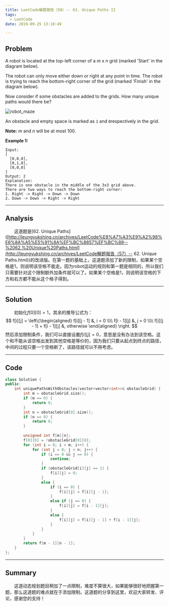 ```yaml
---
title: LeetCode解题报告（58）-- 63. Unique Paths II
tags:
  - LeetCode
date: 2019-09-25 13:10:49

---
```


## Problem

A robot is located at the top-left corner of a *m* x *n* grid (marked 'Start' in the diagram below).

The robot can only move either down or right at any point in time. The robot is trying to reach the bottom-right corner of the grid (marked 'Finish' in the diagram below).

Now consider if some obstacles are added to the grids. How many unique paths would there be?

<!-- more -->

![robot_maze](https://assets.leetcode.com/uploads/2018/10/22/robot_maze.png)

An obstacle and empty space is marked as `1` and `0`respectively in the grid.

**Note:** *m* and *n* will be at most 100.

**Example 1:**

```
Input:
[
  [0,0,0],
  [0,1,0],
  [0,0,0]
]
Output: 2
Explanation:
There is one obstacle in the middle of the 3x3 grid above.
There are two ways to reach the bottom-right corner:
1. Right -> Right -> Down -> Down
2. Down -> Down -> Right -> Right
```

------

## Analysis

&emsp;&emsp;这道题是[62. Unique Paths]([http://leungyukshing.cn/archives/LeetCode%E8%A7%A3%E9%A2%98%E6%8A%A5%E5%91%8A%EF%BC%8857%EF%BC%89--%2062.%20Unique%20Paths.html](http://leungyukshing.cn/archives/LeetCode解题报告（57）-- 62. Unique Paths.html))的改进版。在第一题的基础上，这道题添加了新的限制，如果某个空格是1，则说明该空格不能走。因为robot运动的规则和第一题是相同的，所以我们只需要针对这个限制额外加条件就可以了。如果某个空格是1，则说明该空格的下方和右方都不能从这个格子得到。

------

## Solution

&emsp;&emsp;初始化$f[0][0] = 1$，其余的推导公式为：
$$
f[i][j] = \left\{\begin{aligned}
f[i][j - 1] &, i = 0 \\\\
f[i - 1][j] &, j = 0 \\\\
f[i][j - 1] + f[i - 1][j] &, otherwise
\end{aligned}
\right.
$$
然后添加限制条件，我们可以直接设置$f[i][j] = 0$，意思是没有办法到该空格。这个和不能从该空格出发到其他空格是等价的，因为我们只要从起点到终点的路径，中间的过程只要一个空格断了，该路径就可以不用考虑。

------

## Code

```c++
class Solution {
public:
    int uniquePathsWithObstacles(vector<vector<int>>& obstacleGrid) {
        int m = obstacleGrid.size();
        if (m == 0) {
            return 0;
        }
        int n = obstacleGrid[0].size();
        if (n == 0) {
            return 0;
        }
        
        unsigned int f[m][n];
        f[0][0] = !obstacleGrid[0][0];
        for (int i = 0; i < m; i++) {
            for (int j = 0; j < n; j++) {
                if (i == 0 && j == 0) {
                    continue;
                }
                if (obstacleGrid[i][j] == 1) {
                    f[i][j] = 0;
                }
                else {
                    if (i == 0) {
                        f[i][j] = f[i][j - 1];
                    }
                    else if (j == 0) {
                        f[i][j] = f[i - 1][j];
                    }
                    else {
                        f[i][j] = f[i][j - 1] + f[i - 1][j];
                    }
                }
            }
        }
        return f[m - 1][n - 1];
    }
};
```

------

## Summary

&emsp;&emsp;这道动态规划题目稍加了一点限制，难度不算很大，如果能够很好地把握第一题，那么这道题的难点就在于添加限制。这道题的分享到这里，欢迎大家转发、评论，感谢您的支持！
